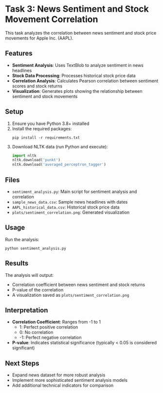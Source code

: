 # Task 3: News Sentiment and Stock Movement Correlation

This task analyzes the correlation between news sentiment and stock price movements for Apple Inc. (AAPL).

## Features

- **Sentiment Analysis**: Uses TextBlob to analyze sentiment in news headlines
- **Stock Data Processing**: Processes historical stock price data
- **Correlation Analysis**: Calculates Pearson correlation between sentiment scores and stock returns
- **Visualization**: Generates plots showing the relationship between sentiment and stock movements

## Setup

1. Ensure you have Python 3.8+ installed
2. Install the required packages:
   ```
   pip install -r requirements.txt
   ```
3. Download NLTK data (run Python and execute):
   ```python
   import nltk
   nltk.download('punkt')
   nltk.download('averaged_perceptron_tagger')
   ```

## Files

- `sentiment_analysis.py`: Main script for sentiment analysis and correlation
- `sample_news_data.csv`: Sample news headlines with dates
- `AAPL_historical_data.csv`: Historical stock price data
- `plots/sentiment_correlation.png`: Generated visualization

## Usage

Run the analysis:
```
python sentiment_analysis.py
```

## Results

The analysis will output:
- Correlation coefficient between news sentiment and stock returns
- P-value of the correlation
- A visualization saved as `plots/sentiment_correlation.png`

## Interpretation

- **Correlation Coefficient**: Ranges from -1 to 1
  - 1: Perfect positive correlation
  - 0: No correlation
  - -1: Perfect negative correlation
- **P-value**: Indicates statistical significance (typically < 0.05 is considered significant)

## Next Steps

- Expand news dataset for more robust analysis
- Implement more sophisticated sentiment analysis models
- Add additional technical indicators for comparison
